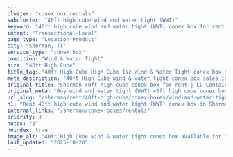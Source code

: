 ```yaml
---
cluster: "conex box rentals"
subcluster: "40ft high cube wind and water tight (WWT)"
keyword: "40ft high cube wind and water tight (WWT) conex box for rent Sherman, TX"
intent: "Transactional-Local"
page_type: "Location-Product"
city: "Sherman, TX"
service_type: "conex box"
condition: "Wind & Water Tight"
size: "40ft High Cube"
title_tag: "40ft High Cube High Cube 1sz Wind & Water Tight conex box Sales in Sherman | LC Container"
meta_description: "40ft High Cube wind & water tight conex box sales in Sherman. High cube containers with extra height. Fast delivery, competitive pricing. Serving conex boxes area. Quote ID: 5OH. Call (214) 524-4168 for your free quote today."
original_title: "Sherman 40ft high cube conex box for rent | LC Container"
original_meta: "Buy wind and water tight (WWT) 40ft high cube conex box rent with local delivery in Sherman, TX. LC Container — local Since 2003. Request a fast quote today."
url_slug: "/sherman/rent/40ft-high-cube/conex-boxes/wind-and-water-tight-wwt"
h1: "Rent 40ft high cube wind and water tight (WWT) conex box in Sherman"
internal_links: "/sherman/conex-boxes/rentals"
priority: 3
notes: "3"
noindex: true
image_alt: "40ft High Cube wind & water tight conex box available for delivery in Sherman"
last_updated: "2025-10-20"
---
```


<!-- TODO: Add unique city/inventory copy, images, and internal links here. -->
